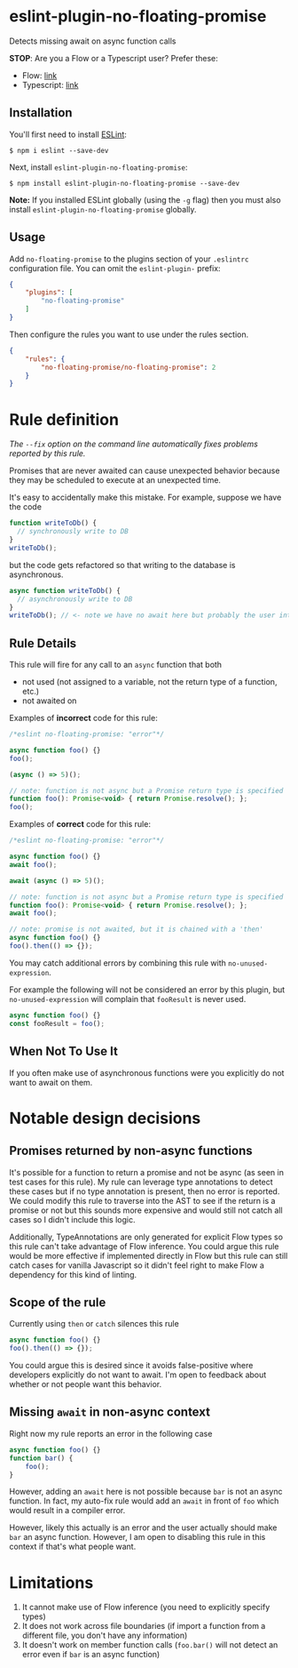 # eslint-plugin-no-floating-promise

Detects missing await on async function calls

**STOP**: Are you a Flow or a Typescript user?
Prefer these:
- Flow: [link](https://github.com/facebook/flow/pull/8482)
- Typescript: [link](https://github.com/typescript-eslint/typescript-eslint/blob/master/packages/eslint-plugin/docs/rules/no-floating-promises.md)


## Installation

You'll first need to install [ESLint](http://eslint.org):

```
$ npm i eslint --save-dev
```

Next, install `eslint-plugin-no-floating-promise`:

```
$ npm install eslint-plugin-no-floating-promise --save-dev
```

**Note:** If you installed ESLint globally (using the `-g` flag) then you must also install `eslint-plugin-no-floating-promise` globally.

## Usage

Add `no-floating-promise` to the plugins section of your `.eslintrc` configuration file. You can omit the `eslint-plugin-` prefix:

```json
{
    "plugins": [
        "no-floating-promise"
    ]
}
```


Then configure the rules you want to use under the rules section.

```json
{
    "rules": {
        "no-floating-promise/no-floating-promise": 2
    }
}
```

# Rule definition

_The `--fix` option on the command line automatically fixes problems reported by this rule._

Promises that are never awaited can cause unexpected behavior because they may be scheduled to execute at an unexpected time.

It's easy to accidentally make this mistake. For example, suppose we have the code

```js
function writeToDb() {
  // synchronously write to DB
}
writeToDb();
```

but the code gets refactored so that writing to the database is asynchronous.

```js
async function writeToDb() {
  // asynchronously write to DB
}
writeToDb(); // <- note we have no await here but probably the user intended to await on this!
```

## Rule Details

This rule will fire for any call to an `async` function that both

* not used (not assigned to a variable, not the return type of a function, etc.)
* not awaited on

Examples of **incorrect** code for this rule:

```js
/*eslint no-floating-promise: "error"*/

async function foo() {}
foo();

(async () => 5)();

// note: function is not async but a Promise return type is specified
function foo(): Promise<void> { return Promise.resolve(); };
foo();
```

Examples of **correct** code for this rule:

```js
/*eslint no-floating-promise: "error"*/

async function foo() {}
await foo();

await (async () => 5)();

// note: function is not async but a Promise return type is specified
function foo(): Promise<void> { return Promise.resolve(); };
await foo();

// note: promise is not awaited, but it is chained with a 'then'
async function foo() {}
foo().then(() => {});
```

You may catch additional errors by combining this rule with `no-unused-expression`.

For example the following will not be considered an error by this plugin, but `no-unused-expression` will complain that `fooResult` is never used.

```js
async function foo() {}
const fooResult = foo();
```

## When Not To Use It

If you often make use of asynchronous functions were you explicitly do not want to await on them.

# Notable design decisions

## Promises returned by non-async functions

It's possible for a function to return a promise and not be async (as seen in test cases for this rule). My rule can leverage type annotations to detect these cases but if no type annotation  is present, then no error is reported. We could modify this rule to traverse into the AST to see if the return is a promise or not but this sounds more expensive and would still not catch all cases so I didn't include this logic.

Additionally, TypeAnnotations are only generated for explicit Flow types so this rule can't take advantage of Flow inference. You could argue this rule would be more effective if implemented directly in Flow but this rule can still catch cases for vanilla Javascript so it didn't feel right to make Flow a dependency for this kind of linting.

## Scope of the rule

Currently using `then`  or `catch` silences this rule
```js
async function foo() {}
foo().then(() => {});
```

You could argue this is desired since it avoids false-positive where developers explicitly do not want to await. I'm open to feedback about whether or not people want this behavior.

## Missing `await` in non-async context

Right now my rule reports an error in the following case
```js
async function foo() {}
function bar() {
    foo();
}
```

However, adding an `await` here is not  possible because `bar` is not an async function. In fact, my auto-fix rule would add an `await` in front of `foo` which would result in a compiler error.

However, likely this actually is an error and the user actually should make `bar` an async function. However, I am open to disabling this rule in this context if that's what people want.

# Limitations

1) It cannot make use of Flow inference (you need to explicitly specify types)
2) It does not work across file boundaries (if import a function from a different file, you don't have any information)
3) It doesn't work on member function calls (`foo.bar()` will not detect  an error  even if  `bar` is an async function)
